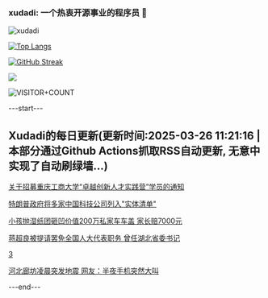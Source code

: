 ### xudadi: 一个热衷开源事业的程序员 👋

![xudadi](https://github-readme-stats-git-masterorgs-github-readme-stats-team.vercel.app/api?username=xudadi)

[![Top Langs](https://github-readme-stats.vercel.app/api/top-langs/?username=xudadi)](https://github.com/anuraghazra/github-readme-stats)

[![GitHub Streak](https://streak-stats.demolab.com?user=xudadi&locale=zh_Hans)](https://git.io/streak-stats)

![](https://raw.githubusercontent.com/xudadi/xudadi/main/assets/github-contribution-grid-snake.svg)

![VISITOR+COUNT](https://komarev.com/ghpvc/?username=xudadi&label=VISITOR+COUNT)


---start---

## Xudadi的每日更新(更新时间:2025-03-26 11:21:16 | 本部分通过Github Actions抓取RSS自动更新, 无意中实现了自动刷绿墙...)

[关于招募重庆工商大学“卓越创新人才实践营”学员的通知](https://www.gongkaoleida.com/article/2335621)

[特朗普政府将多家中国科技公司列入"实体清单"](https://m.163.com/news/article/JRIFD0KL05198CJN.html)

[小孩抛湿纸团砸凹价值200万私家车车盖 家长赔7000元](https://m.163.com/news/article/JRH26FC805129QAF.html)

[蒋超良被提请罢免全国人大代表职务 曾任湖北省委书记](https://m.163.com/news/article/JRIE0MJB051482MP.html)

[3](https://m.163.com/touch/news/sub/domestic)

[河北廊坊凌晨突发地震 网友：半夜手机突然大叫](https://m.163.com/news/article/JRIEL9790512B07B.html)

---end---
